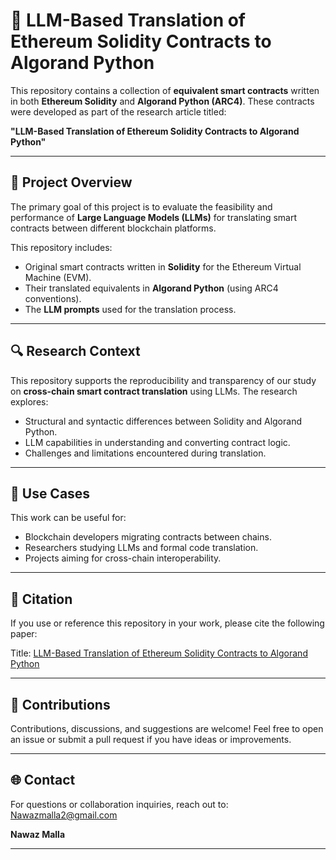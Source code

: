 # 🔁 LLM-Based Translation of Ethereum Solidity Contracts to Algorand Python

This repository contains a collection of **equivalent smart contracts** written in both **Ethereum Solidity** and **Algorand Python (ARC4)**. These contracts were developed as part of the research article titled:

**"LLM-Based Translation of Ethereum Solidity Contracts to Algorand Python"**

---

## 🧠 Project Overview

The primary goal of this project is to evaluate the feasibility and performance of **Large Language Models (LLMs)** for translating smart contracts between different blockchain platforms.

This repository includes:

-  Original smart contracts written in **Solidity** for the Ethereum Virtual Machine (EVM).
-  Their translated equivalents in **Algorand Python** (using ARC4 conventions).
-  The **LLM prompts** used for the translation process.

---

## 🔍 Research Context

This repository supports the reproducibility and transparency of our study on **cross-chain smart contract translation** using LLMs. The research explores:

- Structural and syntactic differences between Solidity and Algorand Python.
- LLM capabilities in understanding and converting contract logic.
- Challenges and limitations encountered during translation.

---

## 📌 Use Cases

This work can be useful for:

- Blockchain developers migrating contracts between chains.
- Researchers studying LLMs and formal code translation.
- Projects aiming for cross-chain interoperability.

---

## 📄 Citation

If you use or reference this repository in your work, please cite the following paper:

Title:
[LLM-Based Translation of Ethereum Solidity Contracts to Algorand Python](https://github.com/nawaz-malla/Algosol-Dataset/)

---

## 🤝 Contributions

Contributions, discussions, and suggestions are welcome! Feel free to open an issue or submit a pull request if you have ideas or improvements.

---



## 🌐 Contact

For questions or collaboration inquiries, reach out to: Nawazmalla2@gmail.com

**Nawaz Malla**  


---

